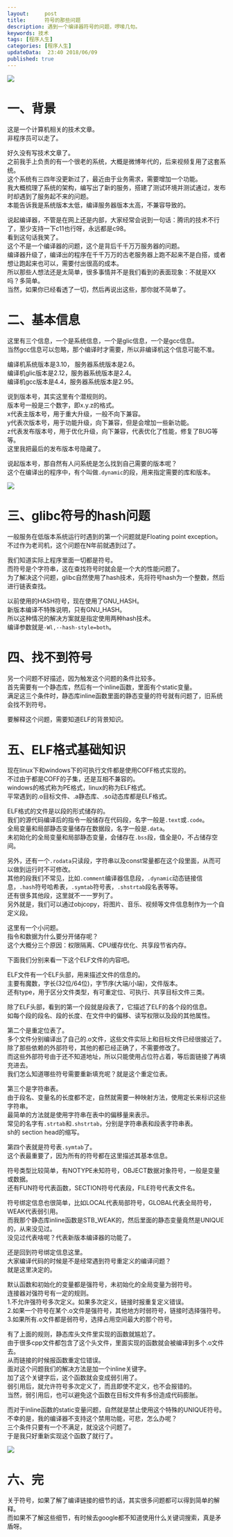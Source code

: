 ```yaml
---   
layout:     post  
title:      符号的那些问题  
description: 遇到一个编译器符号的问题，啰嗦几句。  
keywords: 技术  
tags: [程序人生]  
categories: [程序人生]  
updateData:  23:40 2018/06/09   
published: true   
---  
```




![](//res2018.tiankonguse.com/images/2018/06/cb0287319eca4b67.png)


# 一、背景

这是一个计算机相关的技术文章。  
非程序员可以走了。  


好久没有写技术文章了。  
之前我手上负责的有一个很老的系统，大概是微博年代的，后来视频复用了这套系统。  
这个系统有三四年没更新过了，最近由于业务需求，需要增加一个功能。  
我大概梳理了系统的架构，编写出了新的服务，搭建了测试环境并测试通过，发布时却遇到了服务起不来的问题。  
本能告诉我是系统版本太低，编译服务器版本太高，不兼容导致的。  


说起编译器，不管是在网上还是内部，大家经常会说到一句话：腾讯的技术不行了，至少支持一下c11也行呀，永远都是c98。  
看到这句话我笑了。  
这个不是一个编译器的问题，这个是背后千千万万服务器的问题。  
编译器升级了，编译出的程序在千千万万的古老服务器上跑不起来不是白搭，或者想让跑起来也可以，需要付出很高的成本。  
所以那些人想法还是太简单，很多事情并不是我们看到的表面现象：不就是XX吗？多简单。  
当然，如果你已经看透了一切，然后再说出这些，那你就不简单了。  


# 二、基本信息

这里有三个信息，一个是系统信息，一个是glic信息，一个是gcc信息。  
当然gcc信息可以忽略，那个编译时才需要，所以非编译机这个信息可能不准。  


编译机系统版本是3.10， 服务器系统版本是2.6。  
编译机glic版本是2.12，服务器系统版本是2.4。  
编译机gcc版本是4.4，服务器系统版本是2.95。  


说到版本号，其实这里有个潜规则的。  
版本号一般是三个数字，即x.y.z的格式。  
x代表主版本号，用于重大升级，一般不向下兼容。  
y代表次版本号，用于功能升级，向下兼容，但是会增加一些新功能。  
z代表发布版本号，用于优化升级，向下兼容，代表优化了性能，修复了BUG等等。  
这里我把最后的发布版本号隐藏了。  


说起版本号，那自然有人问系统是怎么找到自己需要的版本呢？  
这个在编译出的程序中，有个叫做`.dynamic`的段，用来指定需要的库和版本。  

![](//res2018.tiankonguse.com/images/2018/06/20180609161252.png)



# 三、glibc符号的hash问题  


一般服务在低版本系统运行时遇到的第一个问题就是Floating point exception。  
不过作为老司机，这个问题在N年前就遇到过了。  


我们知道实际上程序里面一切都是符号。  
而符号是个字符串，这在查找符号时就会是一个大的性能问题了。   
为了解决这个问题，glibc自然使用了hash技术，先将符号hash为一个整数，然后进行链表查找。  


以前使用的HASH符号，现在使用了GNU_HASH。  
新版本编译不特殊说明，只有GNU_HASH。  
所以这种情况的解决方案就是指定使用两种hash技术。  
编译参数就是`-Wl,--hash-style=both`。  



# 四、找不到符号   


另一个问题不好描述，因为触发这个问题的条件比较多。  
首先需要有一个静态库，然后有一个inline函数，里面有个static变量。  
满足这三个条件时，静态库inline函数里面的静态变量的符号就有问题了，旧系统会找不到符号。  


要解释这个问题，需要知道ELF的背景知识。  

# 五、ELF格式基础知识



现在linux下和windows下的可执行文件都是使用COFF格式实现的。  
不过由于都是COFF的子集，还是互相不兼容的。  
windows的格式称为PE格式，linux的称为ELF格式。  
平常遇到的.o目标文件、.a静态库、.so动态库都是ELF格式。  


ELF格式的文件是以段的形式储存的。  
我们的源代码编译后的指令一般储存在代码段，名字一般是`.text`或`.code`。  
全局变量和局部静态变量储存在数据段，名字一般是`.data`。  
未初始化的全局变量和局部静态变量，会储存在`.bss`段，值全是0，不占储存空间。  


另外，还有一个`.rodata`只读段，字符串以及const常量都在这个段里面，从而可以做到运行时不可修改。  
其他的段我们不常见，比如`.comment`编译器信息段，`.dynamic`动态链接信息，`.hash`符号哈希表，`.symtab`符号表，`.shstrtab`段名表等等。  
还有很多其他段，这里就不一一罗列了。  
另外就是，我们可以通过objcopy，将图片、音乐、视频等文件信息制作为一个自定义段。  


这里有一个小问题。  
指令和数据为什么要分开储存呢？  
这个大概分三个原因：权限隔离、CPU缓存优化、共享段节省内存。  


下面我们分别来看一下这个ELF文件的内容吧。  


ELF文件有一个ELF头部，用来描述文件的信息的。  
主要有魔数，字长(32位/64位)，字节序(大端/小端)，文件版本。  
还有type，用于区分文件类型，有可重定位、可执行、共享目标文件三类。  



除了ELF头部，看到的第一个段就是段表了，它描述了ELF的各个段的信息。  
如每个段的段名、段的长度、在文件中的偏移、读写权限以及段的其他属性。  


第二个是重定位表了。  
多个文件分别编译出了自己的.o文件，这些文件实际上和目标文件已经很接近了。  
除了那些依赖的外部符号，其他的都已经正确了，不需要修改了。  
而这些外部符号由于还不知道地址，所以只能使用占位符占着，等后面链接了再填充进去。  
我们怎么知道哪些符号需要重新填充呢？就是这个重定位表。  


第三个是字符串表。  
由于段名、变量名的长度都不定，自然就需要一种映射方法，使用定长来标识这些字符串。  
最简单的方法就是使用字符串在表中的偏移量来表示。  
常见的名字有`.strtab`和`.shstrtab`，分别是字符串表和段表字符串表。  
sh的 section head的缩写。  


第四个表就是符号表`.symtab`了。  
这个表最重要了，因为所有的符号都在这里描述其基本信息。  


符号类型比较简单，有NOTYPE未知符号，OBJECT数据对象符号，一般是变量或数据。  
还有FUN符号代表函数，SECTION符号代表段，FILE符号代表文件名。  


符号绑定信息也很简单，比如LOCAL代表局部符号，GLOBAL代表全局符号，WEAK代表弱引用。  
而我那个静态库inline函数是STB_WEAK的，然后里面的静态变量竟然是UNIQUE的，从来没见过。  
没见过代表啥呢？代表新版本编译器的功能了。  


还是回到符号绑定信息这里。  
大家编译代码的时候是不是经常遇到符号重定义的编译问题？  
就是这里决定的。  


默认函数和初始化的变量都是强符号，未初始化的全局变量为弱符号。  
连接器对强符号有一定的规则。  
1.不允许强符号多次定义。如果多次定义，链接时报重复定义错误。  
2.如果一个符号在某个.o文件是强符号，其他地方时弱符号，链接时选择强符号。  
3.如果所有.o文件都是弱符号，选择占用空间最大的那个符号。  


有了上面的规则，静态库头文件里实现的函数就尴尬了。  
由于很多cpp文件都包含了这个头文件，里面实现的函数就会被编译到多个.o文件去。  
从而链接的时候报函数重定位错误。  
面对这个问题我们的解决方法是加一个inline关键字。  
加了这个关键字后，这个函数就会变成弱引用了。  
弱引用后，就允许符号多次定义了，而且即使不定义，也不会报错的。  
当然，弱引用后，也可以避免这个函数在目标文件有多份造成代码膨胀。  


而对于inline函数的static变量问题，自然就是禁止使用这个特殊的UNIQUE符号。  
不幸的是，我的编译器不支持这个禁用功能，可悲，怎么办呢？  
三个条件只要有一个不满足，就没这个问题了。  
于是我只好重新实现这个函数了就行了。  

![](//res2018.tiankonguse.com/images/2018/06/20180610163753.png)


# 六、完


关于符号，如果了解了编译链接的细节的话，其实很多问题都可以得到简单的解释。  
而如果不了解这些细节，有时候去google都不知道使用什么关键词搜索，真是矛盾呀。  





